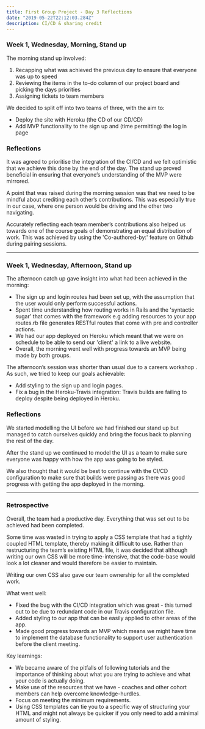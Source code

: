 ```yaml
---
title: First Group Project - Day 3 Reflections
date: "2019-05-22T22:12:03.284Z"
description: CI/CD & sharing credit
---
```


### Week 1, Wednesday, Morning, Stand up
The morning stand up involved:
1. Recapping what was achieved the previous day to ensure that everyone was up to speed 
2. Reviewing the items in the to-do column of our project board and picking the days priorities
3. Assigning tickets to team members
  
We decided to split off into two teams of three, with the aim to:
* Deploy the site with Heroku (the CD of our CD/CD)
* Add MVP functionality to the sign up and (time permitting) the log in page

### Reflections
It was agreed to prioritise the integration of the CI/CD and we felt optimistic that we achieve this done by the end of the day. The stand up proved beneficial in ensuring that everyone’s understanding of the MVP were mirrored.
  
A point that was raised during the morning session was that we need to be mindful about crediting each other’s contributions. This was especially true in our case, where one person would be driving and the other two navigating. 
  
Accurately reflecting each team member’s contributions also helped us towards one of the course goals of demonstrating an equal distribution of work. This was achieved by using the 'Co-authored-by:' feature on Github during pairing sessions.

---

### Week 1, Wednesday, Afternoon, Stand up
The afternoon catch up gave insight into what had been achieved in the morning:
* The sign up and login routes had been set up, with the assumption that the user would only perform successful actions.
* Spent time understanding how routing works in Rails and the 'syntactic sugar' that comes with the framework e.g adding resources to your app routes.rb file generates RESTful routes that come with pre and controller actions.
* We had our app deployed on Heroku which meant that we were on schedule to be able to send our 'client' a link to a live website.
* Overall, the morning went well with progress towards an MVP being made by both groups.
  
The afternoon’s session was shorter than usual due to a careers workshop . As such, we tried to keep our goals achievable:
* Add styling to the sign up and login pages.
* Fix a bug in the Heroku-Travis integration: Travis builds are failing to deploy despite being deployed in Heroku.

### Reflections
We started modelling the UI before we had finished our stand up but managed to catch ourselves quickly and bring the focus back to planning the rest of the day. 

After the stand up we continued to model the UI as a team to make sure everyone was happy with how the app was going to be styled. 

We also thought that it would be best to continue with the CI/CD configuration to make sure that builds were passing as there was good progress with getting the app deployed in the morning.

---

### Retrospective
Overall, the team had a productive day. Everything that was set out to be achieved had been completed. 
  
Some time was wasted in trying to apply a CSS template that had a tightly coupled HTML template, thereby making it difficult to use. Rather than restructuring the team’s existing HTML file, it was decided that although writing our own CSS will be more time-intensive, that the code-base would look a lot cleaner and would therefore be easier to maintain. 
  
Writing our own CSS also gave our team ownership for all the completed work.
  
What went well:
  
* Fixed the bug with the CI/CD integration which was great - this turned out to be due to redundant code in our Travis configuration file.
* Added styling to our app that can be easily applied to other areas of the app.
* Made good progress towards an MVP which means we might have time to implement the database functionality to support user authentication before the client meeting.  

Key learnings:
* We became aware of the pitfalls of following tutorials and the importance of thinking about what you are trying to achieve and what your code is actually doing.
* Make use of the resources that we have - coaches and other cohort members can help overcome knowledge-hurdles.
* Focus on meeting the minimum requirements.
* Using CSS templates can tie you to a specific way of structuring your HTML and might not always be quicker if you only need to add a minimal amount of styling.
